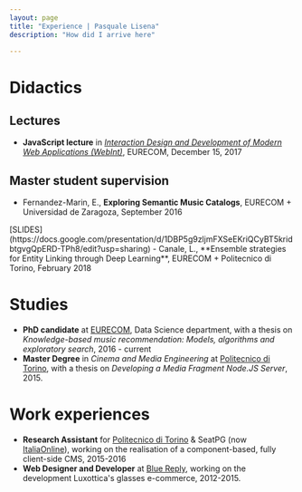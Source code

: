 ```yaml
---
layout: page
title: "Experience | Pasquale Lisena"
description: "How did I arrive here"

---
```


# Didactics

## Lectures

- **JavaScript lecture** in *[Interaction Design and Development of Modern Web Applications (WebInt)](http://www.eurecom.fr/en/course/WebInt-2017Fall)*, EURECOM, December 15, 2017

## Master student supervision

- Fernandez-Marin, E., **Exploring Semantic Music Catalogs**, EURECOM + Universidad de Zaragoza, September 2016
<span class="links" markdown="1">
[SLIDES](https://docs.google.com/presentation/d/1DBP5g9zljmFXSeEKriQCyBT5kridbtgvgQpERD-TPh8/edit?usp=sharing)
</span>
- Canale, L., **Ensemble strategies for Entity Linking through Deep Learning**, EURECOM + Politecnico di Torino, February 2018
<!-- <span class="links" markdown="1">
</span> -->

# Studies

- **PhD candidate** at [EURECOM](http://eurecom.fr), Data Science department, with a thesis on _Knowledge-based music recommendation: Models, algorithms and exploratory search_, 2016 - current
- **Master Degree** in _Cinema and Media Engineering_ at [Politecnico di Torino](http://polito.it), with a thesis on _Developing a Media Fragment Node.JS Server_, 2015.

# Work experiences

- **Research Assistant** for [Politecnico di Torino](http://polito.it) & SeatPG (now [ItaliaOnline](http://www.italiaonline.it/)), working on the realisation of a component-based, fully client-side CMS, 2015-2016
- **Web Designer and Developer** at [Blue Reply](http://reply.eu), working on the development Luxottica's glasses e-commerce, 2012-2015.
